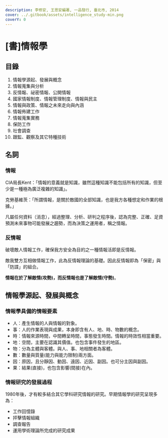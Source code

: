 ```yaml
---
description: 李修安, 王思安編著, 一品發行, 臺北市, 2014
cover: ../.gitbook/assets/intelligence_study-min.png
coverY: 0
---
```


# \[書]情報學

## 目錄

1. 情報學源起、發展與概念
2. 情報蒐集與分析
3. 反情報、祕密情報、公開情報
4. 國家情報制度、情報管理制度、情報與民主
5. 情報與政策、情報之未來走向與內涵
6. 情報佈建工作
7. 情報蒐集實務
8. 保防工作
9. 社會調查
10. 跟監、觀察及其它特種技術

## 名詞

### 情報

CIA局長Kent：「情報的意義就是知識，雖然這種知識不能包括所有的知識，但至少是一種極為廣泛複雜的知識」。

克勞基維茨：「所謂情報，是關於敵國的全部知識，也是我方各種想定和作業的根據。」

凡屬任何資料（消息），經過整理、分析、研判之程序後，認為完整、正確、足資預測未來事物可能發展之趨勢，而為決策之運用者，稱之情報。

### 反情報

破壞敵人情報工作，確保我方安全為目的之一種情報活即是反情報。

敵我雙方互相做情報工作，此為反情報理論的基礎。因此反情報即為「保密」與「防諜」的組合。

**情報在於了解敵情(攻勢)，而反情報也是了解敵情(守勢)**。

## 情報學源起、發展與概念

### 情報學具備的情報要素

* 人：產生情報的人與情報的對象。
* 事：人的作業表現與成果，本身即含有人、地、時、物數的概念。
* 時：情報來源時間，中間轉呈時間，事態發生時間。情報的時效性相當重要。
* 地：空間，主要在認識其價值。也包含事件發生的地區。
* 物：分為主體與客體。與人、事、地相關者為客體。
* 數：數量與質量(能力與能力限制)兩方面。
* 因：原因，且分靜因、動因、遠因、近因、副因。也可分主因與副因。
* 果：結果(直接)，也包含影響(間接)在內。

### 情報研究的發展過程

1980年後，才有較多結合其它學科研究情報的研究。早期情報學的研究呈現多為：

* 工作回憶錄
* 抨擊情報組織
* 調查報告
* 運用學術理論所完成的研究成果





